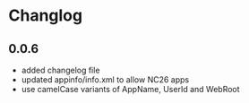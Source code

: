 # Changlog

## 0.0.6

- added changelog file
- updated appinfo/info.xml to allow NC26 apps
- use camelCase variants of AppName, UserId and WebRoot

